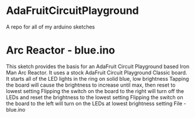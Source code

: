 # AdaFruitCircuitPlayground  
A repo for all of my arduino sketches

# Arc Reactor - blue.ino

  This sketch provides the basis for an AdaFruit Circuit Playground based Iron Man Arc Reactor.
  It uses a stock AdaFruit Circuit Playground Classic board.
  It starts all of the LED lights in the ring on solid blue, low brightness
  Tapping the board will cause the brightness to increase until max, then reset to lowest setting
  Flipping the switch on the board to the right will turn off the LEDs and reset the brightness to the lowest setting
  Flipping the switch on the board to the left will turn on the LEDs at lowest brightness setting
  File - blue.ino


